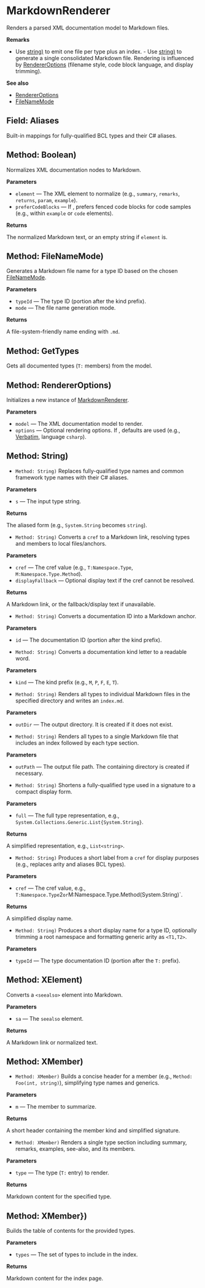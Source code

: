 # MarkdownRenderer

Renders a parsed XML documentation model to Markdown files.

**Remarks**

- Use [string)](Xml2Doc.md#xml2doc.core.markdownrenderer.rendertodirectory(system.string)) to emit one file per type plus an index. - Use [string)](Xml2Doc.md#xml2doc.core.markdownrenderer.rendertosinglefile(system.string)) to generate a single consolidated Markdown file. Rendering is influenced by [RendererOptions](Xml2Doc.Core.RendererOptions.md) (filename style, code block language, and display trimming).

**See also**

- [RendererOptions](Xml2Doc.Core.RendererOptions.md)
- [FileNameMode](Xml2Doc.Core.FileNameMode.md)

## Field: Aliases

Built-in mappings for fully-qualified BCL types and their C# aliases.

## Method: Boolean)

Normalizes XML documentation nodes to Markdown.

**Parameters**

- `element` — The XML element to normalize (e.g., `summary`, `remarks`, `returns`, `param`, `example`).
- `preferCodeBlocks` — If , prefers fenced code blocks for code samples (e.g., within `example` or `code` elements).

**Returns**

The normalized Markdown text, or an empty string if `element` is.

## Method: FileNameMode)

Generates a Markdown file name for a type ID based on the chosen [FileNameMode](Xml2Doc.Core.FileNameMode.md).

**Parameters**

- `typeId` — The type ID (portion after the kind prefix).
- `mode` — The file name generation mode.

**Returns**

A file-system-friendly name ending with `.md`.

## Method: GetTypes

Gets all documented types (`T:` members) from the model.

## Method: RendererOptions)

Initializes a new instance of [MarkdownRenderer](Xml2Doc.Core.MarkdownRenderer.md).

**Parameters**

- `model` — The XML documentation model to render.
- `options` — Optional rendering options. If , defaults are used (e.g., [Verbatim](Xml2Doc.md#xml2doc.core.filenamemode.verbatim), language `csharp`).

## Method: String)

- `Method: String)`
Replaces fully-qualified type names and common framework type names with their C# aliases.

**Parameters**

- `s` — The input type string.

**Returns**

The aliased form (e.g., `System.String` becomes `string`).

- `Method: String)`
Converts a `cref` to a Markdown link, resolving types and members to local files/anchors.

**Parameters**

- `cref` — The cref value (e.g., `T:Namespace.Type`, `M:Namespace.Type.Method`).
- `displayFallback` — Optional display text if the cref cannot be resolved.

**Returns**

A Markdown link, or the fallback/display text if unavailable.

- `Method: String)`
Converts a documentation ID into a Markdown anchor.

**Parameters**

- `id` — The documentation ID (portion after the kind prefix).

- `Method: String)`
Converts a documentation kind letter to a readable word.

**Parameters**

- `kind` — The kind prefix (e.g., `M`, `P`, `F`, `E`, `T`).

- `Method: String)`
Renders all types to individual Markdown files in the specified directory and writes an `index.md`.

**Parameters**

- `outDir` — The output directory. It is created if it does not exist.

- `Method: String)`
Renders all types to a single Markdown file that includes an index followed by each type section.

**Parameters**

- `outPath` — The output file path. The containing directory is created if necessary.

- `Method: String)`
Shortens a fully-qualified type used in a signature to a compact display form.

**Parameters**

- `full` — The full type representation, e.g., `System.Collections.Generic.List{System.String}`.

**Returns**

A simplified representation, e.g., `List<string>`.

- `Method: String)`
Produces a short label from a `cref` for display purposes (e.g., replaces arity and aliases BCL types).

**Parameters**

- `cref` — The cref value, e.g., `T:Namespace.Type`2` or `M:Namespace.Type.Method(System.String)`.

**Returns**

A simplified display name.

- `Method: String)`
Produces a short display name for a type ID, optionally trimming a root namespace and formatting generic arity as `<T1,T2>`.

**Parameters**

- `typeId` — The type documentation ID (portion after the `T:` prefix).

## Method: XElement)

Converts a `<seealso>` element into Markdown.

**Parameters**

- `sa` — The `seealso` element.

**Returns**

A Markdown link or normalized text.

## Method: XMember)

- `Method: XMember)`
Builds a concise header for a member (e.g., `Method: Foo(int, string)`), simplifying type names and generics.

**Parameters**

- `m` — The member to summarize.

**Returns**

A short header containing the member kind and simplified signature.

- `Method: XMember)`
Renders a single type section including summary, remarks, examples, see-also, and its members.

**Parameters**

- `type` — The type (`T:` entry) to render.

**Returns**

Markdown content for the specified type.

## Method: XMember})

Builds the table of contents for the provided types.

**Parameters**

- `types` — The set of types to include in the index.

**Returns**

Markdown content for the index page.
